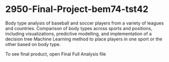# 2950-Final-Project-bem74-tst42
Body type analysis of baseball and soccer players from a variety of leagues and countries.
Comparison of body types across sports and positions, including visualizations, predictive modelling, 
and implementation of a decision tree Machine Learning method to place players in one sport or the other based on body type.

To see final product, open Final Full Analysis file

